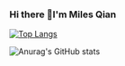 ### Hi there 👋I'm Miles Qian

<!--
**Qianshaojun/Qianshaojun** is a ✨ _special_ ✨ repository because its `README.md` (this file) appears on your GitHub profile.

Here are some ideas to get you started:

- 🔭 I’m currently working on ...
- 🌱 I’m currently learning ...
- 👯 I’m looking to collaborate on ...
- 🤔 I’m looking for help with ...
- 💬 Ask me about ...
- 📫 How to reach me: ...
- 😄 Pronouns: ...
- ⚡ Fun fact: ...
-->
[![Top Langs](https://github-readme-stats.vercel.app/api/top-langs/?username=Qianshaojun&layout=compact)](https://github.com/anuraghazra/github-readme-stats)   

![Anurag's GitHub stats](https://github-readme-stats.vercel.app/api?username=Qianshaojun&show_icons=true&theme=radical)
